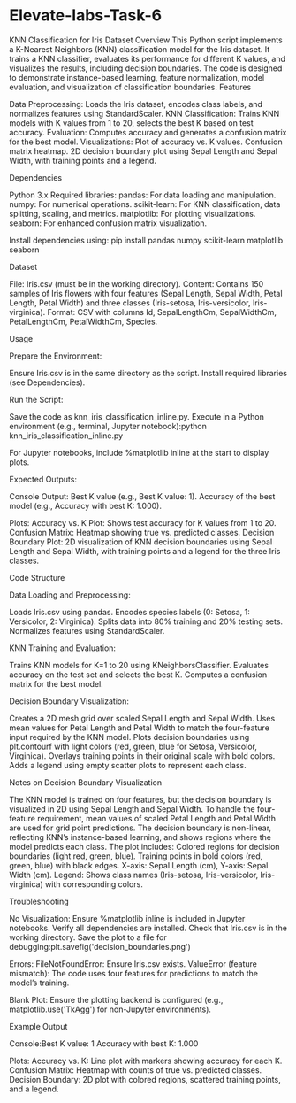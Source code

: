 # Elevate-labs-Task-6

KNN Classification for Iris Dataset
Overview
This Python script implements a K-Nearest Neighbors (KNN) classification model for the Iris dataset. It trains a KNN classifier, evaluates its performance for different K values, and visualizes the results, including decision boundaries. The code is designed to demonstrate instance-based learning, feature normalization, model evaluation, and visualization of classification boundaries.
Features

Data Preprocessing: Loads the Iris dataset, encodes class labels, and normalizes features using StandardScaler.
KNN Classification: Trains KNN models with K values from 1 to 20, selects the best K based on test accuracy.
Evaluation: Computes accuracy and generates a confusion matrix for the best model.
Visualizations:
Plot of accuracy vs. K values.
Confusion matrix heatmap.
2D decision boundary plot using Sepal Length and Sepal Width, with training points and a legend.



Dependencies

Python 3.x
Required libraries:
pandas: For data loading and manipulation.
numpy: For numerical operations.
scikit-learn: For KNN classification, data splitting, scaling, and metrics.
matplotlib: For plotting visualizations.
seaborn: For enhanced confusion matrix visualization.



Install dependencies using:
pip install pandas numpy scikit-learn matplotlib seaborn

Dataset

File: Iris.csv (must be in the working directory).
Content: Contains 150 samples of Iris flowers with four features (Sepal Length, Sepal Width, Petal Length, Petal Width) and three classes (Iris-setosa, Iris-versicolor, Iris-virginica).
Format: CSV with columns Id, SepalLengthCm, SepalWidthCm, PetalLengthCm, PetalWidthCm, Species.

Usage

Prepare the Environment:

Ensure Iris.csv is in the same directory as the script.
Install required libraries (see Dependencies).


Run the Script:

Save the code as knn_iris_classification_inline.py.
Execute in a Python environment (e.g., terminal, Jupyter notebook):python knn_iris_classification_inline.py


For Jupyter notebooks, include %matplotlib inline at the start to display plots.


Expected Outputs:

Console Output:
Best K value (e.g., Best K value: 1).
Accuracy of the best model (e.g., Accuracy with best K: 1.000).


Plots:
Accuracy vs. K Plot: Shows test accuracy for K values from 1 to 20.
Confusion Matrix: Heatmap showing true vs. predicted classes.
Decision Boundary Plot: 2D visualization of KNN decision boundaries using Sepal Length and Sepal Width, with training points and a legend for the three Iris classes.





Code Structure

Data Loading and Preprocessing:

Loads Iris.csv using pandas.
Encodes species labels (0: Setosa, 1: Versicolor, 2: Virginica).
Splits data into 80% training and 20% testing sets.
Normalizes features using StandardScaler.


KNN Training and Evaluation:

Trains KNN models for K=1 to 20 using KNeighborsClassifier.
Evaluates accuracy on the test set and selects the best K.
Computes a confusion matrix for the best model.


Decision Boundary Visualization:

Creates a 2D mesh grid over scaled Sepal Length and Sepal Width.
Uses mean values for Petal Length and Petal Width to match the four-feature input required by the KNN model.
Plots decision boundaries using plt.contourf with light colors (red, green, blue for Setosa, Versicolor, Virginica).
Overlays training points in their original scale with bold colors.
Adds a legend using empty scatter plots to represent each class.



Notes on Decision Boundary Visualization

The KNN model is trained on four features, but the decision boundary is visualized in 2D using Sepal Length and Sepal Width.
To handle the four-feature requirement, mean values of scaled Petal Length and Petal Width are used for grid point predictions.
The decision boundary is non-linear, reflecting KNN’s instance-based learning, and shows regions where the model predicts each class.
The plot includes:
Colored regions for decision boundaries (light red, green, blue).
Training points in bold colors (red, green, blue) with black edges.
X-axis: Sepal Length (cm), Y-axis: Sepal Width (cm).
Legend: Shows class names (Iris-setosa, Iris-versicolor, Iris-virginica) with corresponding colors.



Troubleshooting

No Visualization:
Ensure %matplotlib inline is included in Jupyter notebooks.
Verify all dependencies are installed.
Check that Iris.csv is in the working directory.
Save the plot to a file for debugging:plt.savefig('decision_boundaries.png')




Errors:
FileNotFoundError: Ensure Iris.csv exists.
ValueError (feature mismatch): The code uses four features for predictions to match the model’s training.


Blank Plot: Ensure the plotting backend is configured (e.g., matplotlib.use('TkAgg') for non-Jupyter environments).

Example Output

Console:Best K value: 1
Accuracy with best K: 1.000


Plots:
Accuracy vs. K: Line plot with markers showing accuracy for each K.
Confusion Matrix: Heatmap with counts of true vs. predicted classes.
Decision Boundary: 2D plot with colored regions, scattered training points, and a legend.

